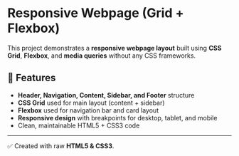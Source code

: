 # Responsive Webpage (Grid + Flexbox)

This project demonstrates a **responsive webpage layout** built using **CSS Grid**, **Flexbox**, and **media queries** without any CSS frameworks.  

## 📌 Features
- **Header, Navigation, Content, Sidebar, and Footer** structure  
- **CSS Grid** used for main layout (content + sidebar)  
- **Flexbox** used for navigation bar and card layout  
- **Responsive design** with breakpoints for desktop, tablet, and mobile  
- Clean, maintainable HTML5 + CSS3 code    

---
✅ Created with raw **HTML5 & CSS3**.
